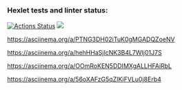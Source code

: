 ### Hexlet tests and linter status:
[![Actions Status](https://github.com/coder108-gh/java-project-61/workflows/hexlet-check/badge.svg)](https://github.com/coder108-gh/java-project-61/actions)
<a href="https://codeclimate.com/github/coder108-gh/java-project-61/maintainability"><img src="https://api.codeclimate.com/v1/badges/a5e94ecafd02b9dd33cc/maintainability" /></a>

https://asciinema.org/a/PTNG3DH02iTuK0gMGADQZoeNV

https://asciinema.org/a/hehHHaSjIcNK3B4L7WIj01J7S

https://asciinema.org/a/OOmRoKEN5DDIMXgALLHFAiRbL

https://asciinema.org/a/56oXAFzG5qZIKiFVLu0j8Erb4
